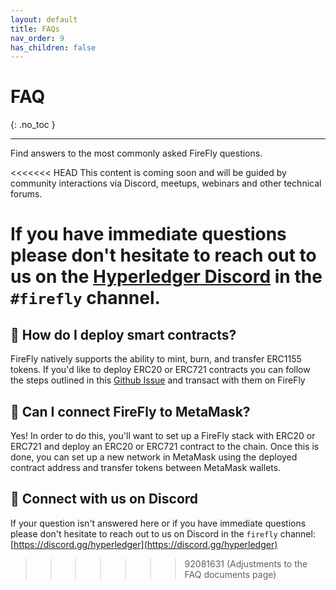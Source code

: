 ```yaml
---
layout: default
title: FAQs
nav_order: 9
has_children: false
---
```


# FAQ
{: .no_toc }

---

Find answers to the most commonly asked FireFly questions.

<<<<<<< HEAD
This content is coming soon and will be guided by community interactions via Discord, meetups, webinars and other technical forums.

If you have immediate questions please don't hesitate to reach out to us on the [Hyperledger Discord](https://discord.gg/hyperledger) in the `#firefly` channel.
=======
## 📜 How do I deploy smart contracts?
FireFly natively supports the ability to mint, burn, and transfer ERC1155 tokens. If you'd like to deploy ERC20 or ERC721 contracts you can follow the steps outlined in this [Github Issue](https://github.com/hyperledger/firefly-tokens-erc20-erc721/issues/39#issuecomment-1084690452) and transact with them on FireFly

## 🦊 Can I connect FireFly to MetaMask?
Yes! In order to do this, you'll want to set up a FireFly stack with ERC20 or ERC721 and deploy an ERC20 or ERC721 contract to the chain. Once this is done, you can set up a new network in MetaMask using the deployed contract address and transfer tokens between MetaMask wallets.

## 🚀 Connect with us on Discord
If your question isn't answered here or if you have immediate questions please don't hesitate to reach out to us on Discord in the `firefly` channel:
[https://discord.gg/hyperledger](https://discord.gg/hyperledger)
>>>>>>> 92081631 (Adjustments to the FAQ documents page)
